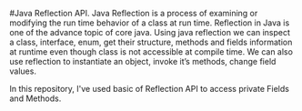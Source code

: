 
#Java Reflection API.
Java Reflection is a process of examining or modifying the run time behavior of a class at run time.
Reflection in Java is one of the advance topic of core java. Using java reflection we can inspect a class, interface, enum, get their structure, methods and fields information at runtime even though class is not accessible at compile time. 
We can also use reflection to instantiate an object, invoke it’s methods, change field values.

In this repository, I've used basic of Reflection API to access private Fields and Methods.
